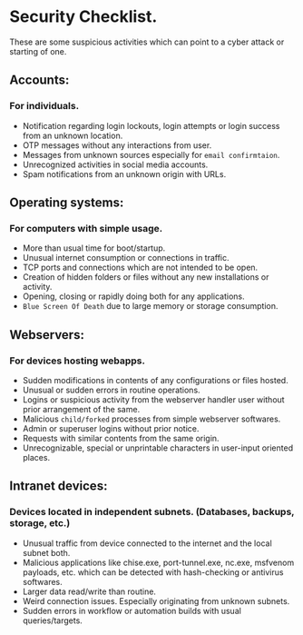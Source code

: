 # Security Checklist.
These are some suspicious activities which can point to a cyber attack or starting of one.

## Accounts:
### For individuals.
- Notification regarding login lockouts, login attempts or login success from an unknown location.
- OTP messages without any interactions from user.
- Messages from unknown sources especially for `email confirmtaion`.
- Unrecognized activities in social media accounts.
- Spam notifications from an unknown origin with URLs.

## Operating systems:
### For computers with simple usage.
- More than usual time for boot/startup.
- Unusual internet consumption or connections in traffic.
- TCP ports and connections which are not intended to be open.
- Creation of hidden folders or files without any new installations or activity.
- Opening, closing or rapidly doing both for any applications.
- `Blue Screen Of Death` due to large memory or storage consumption.

## Webservers:
### For devices hosting webapps.
- Sudden modifications in contents of any configurations or files hosted.
- Unusual or sudden errors in routine operations.
- Logins or suspicious activity from the webserver handler user without prior arrangement of the same.
- Malicious `child/forked` processes from simple webserver softwares.
- Admin or superuser logins without prior notice.
- Requests with similar contents from the same origin.
- Unrecognizable, special or unprintable characters in user-input oriented places.

## Intranet devices:
### Devices located in independent subnets. (Databases, backups, storage, etc.)
- Unusual traffic from device connected to the internet and the local subnet both.
- Malicious applications like chise.exe, port-tunnel.exe, nc.exe, msfvenom payloads, etc. which can be detected with hash-checking or antivirus softwares.
- Larger data read/write than routine.
- Weird connection issues. Especially originating from unknown subnets.
- Sudden errors in workflow or automation builds with usual queries/targets.
